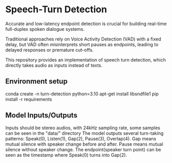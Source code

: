# Speech-Turn Detection

Accurate and low-latency endpoint detection is crucial for building real-time full-duplex spoken dialogue systems. 

Traditional approaches rely on Voice Activity Detection (VAD) with a fixed delay, but VAD often misinterprets short pauses as endpoints, leading to delayed responses or premature cut-offs. 

This repository provides an implementation of speech turn detection, which directly takes audio as inputs instead of texts.

## Environment setup

conda create -n turn-detection python=3.10
apt-get install libsndfile1
pip install -r requirements

## Model Inputs/Outputs 

Inputs should be stereo audios, with 24kHz sampling rate, some samples can be seen in the "data/" directory
The model outputs several turn-taking patterns: Speak(0), Listen(1), Gap(2), Pause(3), Overlap(4). Gap means mutual silence with speaker change before and after. Pause means mutual silence without speaker change.
The endpoint(speaker turn point) can be seen as the timestamp where Speak(0) turns into Gap(2).
